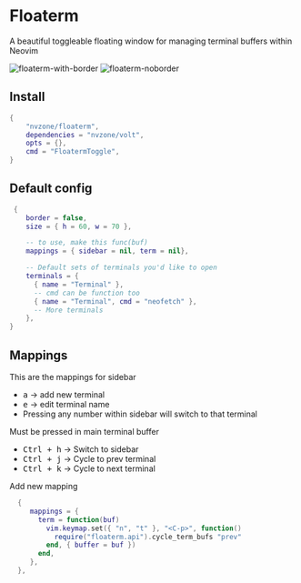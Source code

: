 # Floaterm

A beautiful toggleable floating window for managing terminal buffers within Neovim

![floaterm-with-border](https://github.com/user-attachments/assets/8a51aeff-dcc5-477f-a282-9b48a1e5bf2b)
![floaterm-noborder](https://github.com/user-attachments/assets/15e19849-69e6-432b-8fd9-7ffaad872e28)

## Install 

```lua 
{
    "nvzone/floaterm",
    dependencies = "nvzone/volt",
    opts = {},
    cmd = "FloatermToggle",
}          
```

## Default config

```lua
 {
    border = false,
    size = { h = 60, w = 70 },

    -- to use, make this func(buf)
    mappings = { sidebar = nil, term = nil},

    -- Default sets of terminals you'd like to open
    terminals = {
      { name = "Terminal" },
      -- cmd can be function too
      { name = "Terminal", cmd = "neofetch" },
      -- More terminals
    },
}
```

## Mappings

This are the mappings for sidebar 
- <kbd>a</kbd> -> add new terminal
- <kbd>e</kbd> -> edit terminal name
- Pressing any number within sidebar will switch to that terminal


Must be pressed in main terminal buffer
- <kbd>Ctrl + h</kbd> -> Switch to sidebar
- <kbd>Ctrl + j</kbd> -> Cycle to prev terminal
- <kbd>Ctrl + k</kbd> -> Cycle to next terminal

Add new mapping

```lua 
  {
     mappings = {
       term = function(buf)
         vim.keymap.set({ "n", "t" }, "<C-p>", function()
           require("floaterm.api").cycle_term_bufs "prev"
         end, { buffer = buf })
       end,
     },
  },
```
